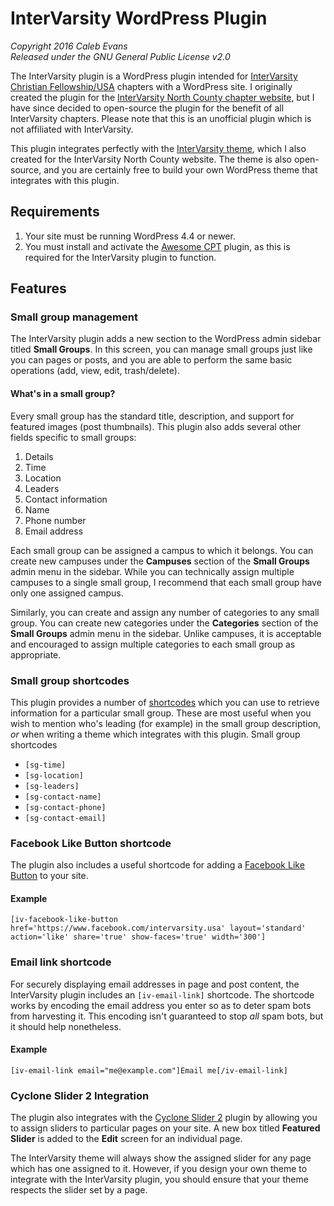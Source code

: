 # InterVarsity WordPress Plugin

*Copyright 2016 Caleb Evans*  
*Released under the GNU General Public License v2.0*

The InterVarsity plugin is a WordPress plugin intended for [InterVarsity Christian Fellowship/USA](http://intervarsity.org/) chapters with a WordPress site. I originally created the plugin for the [InterVarsity North County chapter website](http://ivnorthcounty.org/), but I have since decided to open-source the plugin for the benefit of all InterVarsity chapters. Please note that this is an unofficial plugin which is not affiliated with InterVarsity.

This plugin integrates perfectly with the [InterVarsity theme](https://github.com/caleb531/intervarsity-theme), which I also created for the InterVarsity North County website. The theme is also open-source, and you are certainly free to build your own WordPress theme that integrates with this plugin.

## Requirements

1. Your site must be running WordPress 4.4 or newer.
2. You must install and activate the [Awesome CPT](https://github.com/caleb531/awesome-cpt) plugin, as this is required for the InterVarsity plugin to function.

## Features

### Small group management

The InterVarsity plugin adds a new section to the WordPress admin sidebar titled **Small Groups**. In this screen, you can manage small groups just like you can pages or posts, and you are able to perform the same basic operations (add, view, edit, trash/delete).

#### What's in a small group?

Every small group has the standard title, description, and support for featured images (post thumbnails). This plugin also adds several other fields specific to small groups:

1. Details
  1. Time
  2. Location
  3. Leaders
2. Contact information
  1. Name
  2. Phone number
  3. Email address

Each small group can be assigned a campus to which it belongs. You can create new campuses under the **Campuses** section of the **Small Groups** admin menu in the sidebar. While you can technically assign multiple campuses to a single small group, I recommend that each small group have only one assigned campus.

Similarly, you can create and assign any number of categories to any small group. You can create new categories under the **Categories** section of the **Small Groups** admin menu in the sidebar. Unlike campuses, it is acceptable and encouraged to assign multiple categories to each small group as appropriate.

### Small group shortcodes

This plugin provides a number of [shortcodes](https://codex.wordpress.org/Shortcode) which you can use to retrieve information for a particular small group. These are most useful when you wish to mention who's leading (for example) in the small group description, *or* when writing a theme which integrates with this plugin. Small group shortcodes

- `[sg-time]`
- `[sg-location]`
- `[sg-leaders]`
- `[sg-contact-name]`
- `[sg-contact-phone]`
- `[sg-contact-email]`

### Facebook Like Button shortcode

The plugin also includes a useful shortcode for adding a [Facebook Like Button](https://developers.facebook.com/docs/plugins/like-button) to your site.

#### Example

```
[iv-facebook-like-button href='https://www.facebook.com/intervarsity.usa' layout='standard' action='like' share='true' show-faces='true' width='300']
```

### Email link shortcode

For securely displaying email addresses in page and post content, the InterVarsity plugin includes an `[iv-email-link]` shortcode. The shortcode works by encoding the email address you enter so as to deter spam bots from harvesting it. This encoding isn't guaranteed to stop *all* spam bots, but it should help nonetheless.

#### Example

```
[iv-email-link email="me@example.com"]Email me[/iv-email-link]
```

### Cyclone Slider 2 Integration

The plugin also integrates with the [Cyclone Slider 2](https://wordpress.org/plugins/cyclone-slider-2/) plugin by allowing you to assign sliders to particular pages on your site. A new box titled **Featured Slider** is added to the **Edit** screen for an individual page.

The InterVarsity theme will always show the assigned slider for any page which has one assigned to it. However, if you design your own theme to integrate with the InterVarsity plugin, you should ensure that your theme respects the slider set by a page.
